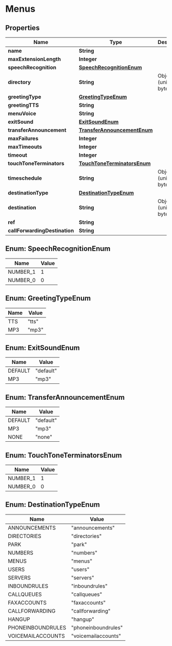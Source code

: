 

# Menus


## Properties

| Name | Type | Description | Notes |
|------------ | ------------- | ------------- | -------------|
|**name** | **String** |  |  |
|**maxExtensionLength** | **Integer** |  |  |
|**speechRecognition** | [**SpeechRecognitionEnum**](#SpeechRecognitionEnum) |  |  [optional] |
|**directory** | **String** | ObjectId (unique 12 bytes ID) |  [optional] |
|**greetingType** | [**GreetingTypeEnum**](#GreetingTypeEnum) |  |  |
|**greetingTTS** | **String** |  |  [optional] |
|**menuVoice** | **String** |  |  [optional] |
|**exitSound** | [**ExitSoundEnum**](#ExitSoundEnum) |  |  [optional] |
|**transferAnnouncement** | [**TransferAnnouncementEnum**](#TransferAnnouncementEnum) |  |  [optional] |
|**maxFailures** | **Integer** |  |  [optional] |
|**maxTimeouts** | **Integer** |  |  [optional] |
|**timeout** | **Integer** |  |  [optional] |
|**touchToneTerminators** | [**TouchToneTerminatorsEnum**](#TouchToneTerminatorsEnum) |  |  [optional] |
|**timeschedule** | **String** | ObjectId (unique 12 bytes ID) |  [optional] |
|**destinationType** | [**DestinationTypeEnum**](#DestinationTypeEnum) |  |  [optional] |
|**destination** | **String** | ObjectId (unique 12 bytes ID) |  [optional] |
|**ref** | **String** |  |  [optional] |
|**callForwardingDestination** | **String** |  |  [optional] |



## Enum: SpeechRecognitionEnum

| Name | Value |
|---- | -----|
| NUMBER_1 | 1 |
| NUMBER_0 | 0 |



## Enum: GreetingTypeEnum

| Name | Value |
|---- | -----|
| TTS | &quot;tts&quot; |
| MP3 | &quot;mp3&quot; |



## Enum: ExitSoundEnum

| Name | Value |
|---- | -----|
| DEFAULT | &quot;default&quot; |
| MP3 | &quot;mp3&quot; |



## Enum: TransferAnnouncementEnum

| Name | Value |
|---- | -----|
| DEFAULT | &quot;default&quot; |
| MP3 | &quot;mp3&quot; |
| NONE | &quot;none&quot; |



## Enum: TouchToneTerminatorsEnum

| Name | Value |
|---- | -----|
| NUMBER_1 | 1 |
| NUMBER_0 | 0 |



## Enum: DestinationTypeEnum

| Name | Value |
|---- | -----|
| ANNOUNCEMENTS | &quot;announcements&quot; |
| DIRECTORIES | &quot;directories&quot; |
| PARK | &quot;park&quot; |
| NUMBERS | &quot;numbers&quot; |
| MENUS | &quot;menus&quot; |
| USERS | &quot;users&quot; |
| SERVERS | &quot;servers&quot; |
| INBOUNDRULES | &quot;inboundrules&quot; |
| CALLQUEUES | &quot;callqueues&quot; |
| FAXACCOUNTS | &quot;faxaccounts&quot; |
| CALLFORWARDING | &quot;callforwarding&quot; |
| HANGUP | &quot;hangup&quot; |
| PHONEINBOUNDRULES | &quot;phoneinboundrules&quot; |
| VOICEMAILACCOUNTS | &quot;voicemailaccounts&quot; |



